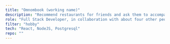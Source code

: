 ```yaml
---
title: "Omnombook (working name)"
description: "Recommend restaurants for friends and ask them to accompany you"
role: "Full Stack Developer, in collaboration with about four other people"
filter: "hobby"
tech: "React, NodeJS, Postgresql"
repo: ""
---
```

